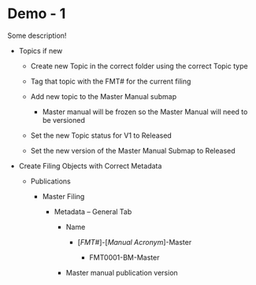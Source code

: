 # Demo - 1

Some description!
-   Topics if new

    -   Create new Topic in the correct folder using the correct Topic
        type

    -   Tag that topic with the FMT# for the current filing

    -   Add new topic to the Master Manual submap

        -   Master manual will be frozen so the Master Manual will need
            to be versioned

    -   Set the new Topic status for V1 to Released

    -   Set the new version of the Master Manual Submap to Released

-   Create Filing Objects with Correct Metadata

    -   Publications

        -   Master Filing

            -   Metadata – General Tab

                -   Name

                    -   \[*FMT#*\]-\[*Manual Acronym*\]-Master

                        -   FMT0001-BM-Master

                -   Master manual publication version
